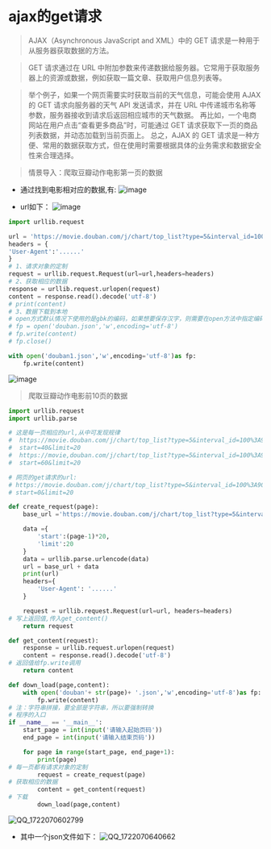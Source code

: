 # ajax的get请求
> AJAX（Asynchronous JavaScript and XML）中的 GET 请求是一种用于从服务器获取数据的方法。

> GET 请求通过在 URL 中附加参数来传递数据给服务器。它常用于获取服务器上的资源或数据，例如获取一篇文章、获取用户信息列表等。

> 举个例子，如果一个网页需要实时获取当前的天气信息，可能会使用 AJAX 的 GET 请求向服务器的天气 API 发送请求，并在 URL 中传递城市名称等参数，服务器接收到请求后返回相应城市的天气数据。
再比如，一个电商网站在用户点击“查看更多商品”时，可能通过 GET 请求获取下一页的商品列表数据，并动态加载到当前页面上。
总之，AJAX 的 GET 请求是一种方便、常用的数据获取方式，但在使用时需要根据具体的业务需求和数据安全性来合理选择。


> 情景导入：爬取豆瓣动作电影第一页的数据
* 通过找到电影相对应的数据,有:
![image](https://github.com/user-attachments/assets/22066d0b-ff8f-43ea-b707-3670c4ae3778)

* url如下：
![image](https://github.com/user-attachments/assets/c8a25ae6-0f7f-43e0-887a-7eae8765bd50)

```PYTHON
import urllib.request

url = 'https://movie.douban.com/j/chart/top_list?type=5&interval_id=100%3A90&action=&start=0&limit=20'
headers = {
'User-Agent':'......'
}
# 1、请求对象的定制
request = urllib.request.Request(url=url,headers=headers)
# 2、获取相应的数据
response = urllib.request.urlopen(request)
content = response.read().decode('utf-8')
# print(content)
# 3、数据下载到本地
# open方式默认情况下使用的是gbk的编码，如果想要保存汉字，则需要在open方法中指定编码格式为utf-8
# fp = open('douban.json','w',encoding='utf-8')
# fp.write(content)
# fp.close()

with open('douban1.json','w',encoding='utf-8')as fp:
    fp.write(content)
```
![image](https://github.com/user-attachments/assets/ce3d79b7-c5d7-4e92-9c21-3d246e4d558a)

> 爬取豆瓣动作电影前10页的数据
```PYTHON
import urllib.request
import urllib.parse

# 这是每一页相应的url,从中可发现规律
#  https://movie.douban.com/j/chart/top_list?type=5&interval_id=100%3A90&action=&
#  start=40&limit=20
#  https://movie,douban.com/j/chart/top_list?type=5&interval_id=100%3A90&action=&
#  start=60&limit=20

# 网页的get请求的url:
# https://movie.douban.com/j/chart/top_list?type=5&interval_id=100%3A90&action=&
# start=0&limit=20

def create_request(page):
    base_url ='https://movie.douban.com/j/chart/top_list?type=5&interval_id=100%3A90&action=&'

    data ={
        'start':(page-1)*20,
        'limit':20
    }
    data = urllib.parse.urlencode(data)
    url = base_url + data
    print(url)
    headers={
        'User-Agent': '......'
    }

    request = urllib.request.Request(url=url, headers=headers)
# 写上返回值,传入get_content()
    return request

def get_content(request):
    response = urllib.request.urlopen(request)
    content = response.read().decode('utf-8')
# 返回值给fp.write调用
    return content

def down_load(page,content):
    with open('douban'+ str(page)+ '.json','w',encoding='utf-8')as fp:
        fp.write(content)
# 注：字符串拼接，要全部是字符串，所以要强制转换
# 程序的入口
if __name__ == '__main__':
    start_page = int(input('请输入起始页码'))
    end_page = int(input('请输入结束页码'))

    for page in range(start_page, end_page+1):
        print(page)
# 每一页都有请求对象的定制
        request = create_request(page)
# 获取相应的数据
        content = get_content(request)
# 下载
        down_load(page,content)
```
![QQ_1722070602799](https://github.com/user-attachments/assets/c2f82cd4-be1d-497a-84ca-48ffaa988a8c)

* 其中一个json文件如下：
![QQ_1722070640662](https://github.com/user-attachments/assets/c63772a0-5465-472a-acae-4bbd8eace788)
